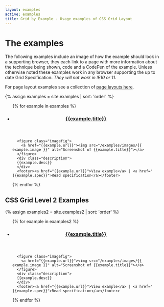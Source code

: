 ```yaml
---
layout: examples
active: examples
title: Grid by Example - Usage examples of CSS Grid Layout
---
```

# The examples

<div class="content">
  <p>The following examples include an image of how the example should look in a supporting browser, they each link to a page with more information about the technique being shown, code and a CodePen of the example. Unless otherwise noted these examples work in any browser supporting the up to date Grid Specification. <em>They will not work in IE10 or 11.</em></p>

  <p>For page layout examples see a collection of <a href="/examples/page-layout">page layouts here</a>.</p>
  
</div>

{% assign examples = site.examples | sort: 'order' %}
<ul class="examples-detail-list">
  {% for example in examples %}
  <li class="example" id="example{{ example.number }}">
    <header><h3><a href="{{example.url}}">{{example.title}}</a></h3></header>
    
      <figure class="imagefig">
        <a href="{{example.url}}"><img src="/examples/images/{{ example.image }}" alt="Screenshot of {{example.title}}"></a>
      </figure>
      <div class="description">
      {{example.desc}}
      </div>
      <footer><a href="{{example.url}}">View example</a> | <a href="{{example.spec}}">Read specification</a></footer>
  </li>
 {% endfor %}
</ul>

## CSS Grid Level 2 Examples

{% assign examples2 = site.examples2 | sort: 'order' %}
<ul class="examples-detail-list">
  {% for example in examples2 %}
  <li class="example" id="example{{ example.number }}">
    <header><h3><a href="{{example.url}}">{{example.title}}</a></h3></header>
    
      <figure class="imagefig">
        <a href="{{example.url}}"><img src="/examples/images/{{ example.image }}" alt="Screenshot of {{example.title}}"></a>
      </figure>
      <div class="description">
      {{example.desc}}
      </div>
      <footer><a href="{{example.url}}">View example</a> | <a href="{{example.spec}}">Read specification</a></footer>
  </li>
 {% endfor %}
</ul>
